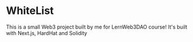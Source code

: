 # WhiteList
This is a small Web3 project built by me for LernWeb3DAO course! It's built with Next.js, HardHat and Solidity 
